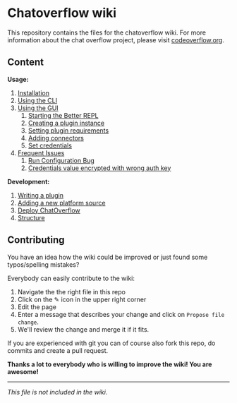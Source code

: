 # Chatoverflow wiki

This repository contains the files for the chatoverflow wiki.
For more information about the chat overflow project, please visit [codeoverflow.org](http://codeoverflow.org).

## Content

**Usage:**  
1. [Installation](usage/Installation.md)  
2. [Using the CLI](usage/Using-the-CLI.md)  
3. [Using the GUI](Using-the-GUI.md)  
    1. [Starting the Better REPL](Using-the-GUI.md#Starting-the-Better-REPL)  
    2. [Creating a plugin instance](Using-the-GUI.md#Creating-a-plugin-instance)  
    3. [Setting plugin requirements](Using-the-GUI.md#Setting-plugin-requirements)  
    4. [Adding connectors](Using-the-GUI.md#Adding-connectors)  
    5. [Set credentials](Using-the-GUI.md#Set-credentials)  
4. [Frequent Issues](Frequent-Issues.md)  
    1. [Run Configuration Bug](usage/Frequent-Issues.md#Run-Configuration-Bug)  
    2. [Credentials value encrypted with wrong auth key](Frequent-Issues.md#Credentials-value-encrypted-with-wrong-auth-key)  

**Development:**  
1. [Writing a plugin](development/Writing-a-plugin.md)  
2. [Adding a new platform source](development/Adding-a-new-platform-source.md)  
3. [Deploy ChatOverflow](development/Deploy-ChatOverflow.md)
4. [Structure](development/Structure.md)

## Contributing

You have an idea how the wiki could be improved or just found some typos/spelling mistakes?  

Everybody can easily contribute to the wiki:  
1. Navigate the the right file in this repo
2. Click on the ✎ icon in the upper right corner
3. Edit the page 
4. Enter a message that describes your change and click on `Propose file change`.
5. We'll review the change and merge it if it fits.

If you are experienced with git you can of course also fork this repo, do commits and create a pull request.

**Thanks a lot to everybody who is willing to improve the wiki! You are awesome!**

----------------------------------------
_This file is not included in the wiki._
